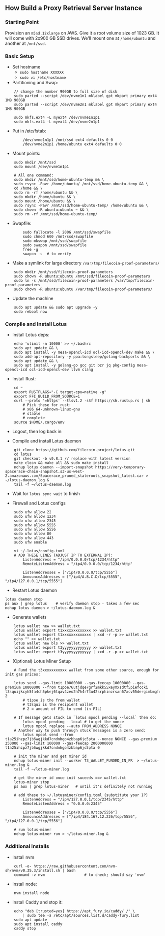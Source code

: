 ## How Build a Proxy Retrieval Server Instance

### Starting Point

Provision an `m5ad.12xlarge` on AWS.   Give it a root volume size of 1023 GB.  It will come with 2x900 GB SSD drives.  We'll mount one at `/home/ubuntu` and another at `/mnt/ssd`.

### Basic Setup

- Set hostname
	- `sudo hostname XXXXXX`
	- `sudo vi /etc/hostname`
- Partitioning and Swap:

```
	// change the number 900GB to full size of disk
	sudo parted --script /dev/nvme1n1 mklabel gpt mkpart primary ext4 1MB 900GB
	sudo parted --script /dev/nvme2n1 mklabel gpt mkpart primary ext4 1MB 900GB

	sudo mkfs.ext4 -L myext4 /dev/nvme1n1p1
	sudo mkfs.ext4 -L myext4 /dev/nvme2n1p1
```


- Put in /etc/fstab:


```
		/dev/nvme1n1p1 /mnt/ssd ext4 defaults 0 0
		/dev/nvme2n1p1 /home/ubuntu ext4 defaults 0 0
```

- Mount points:

```
	sudo mkdir /mnt/ssd
	sudo mount /dev/nvme1n1p1

	# All one command:
	sudo mkdir /mnt/ssd/home-ubuntu-temp && \
	sudo rsync -Pavr /home/ubuntu/ /mnt/ssd/home-ubuntu-temp && \
	cd /home && \
	sudo rm -rf /home/ubuntu && \
	sudo mkdir /home/ubuntu && \
	sudo mount /home/ubuntu && \
	sudo rsync -Pavr /mnt/ssd/home-ubuntu-temp/ /home/ubuntu && \
	sudo chown -R ubuntu:ubuntu ~ && \
	sudo rm -rf /mnt/ssd/home-ubuntu-temp/
```

- Swapfile:

```
		sudo fallocate -l 200G /mnt/ssd/swapfile
		sudo chmod 600 /mnt/ssd/swapfile
		sudo mkswap /mnt/ssd/swapfile
		sudo swapon /mnt/ssd/swapfile
		free -g
		swapon -s  # to verify
```

- Make a symlink for large directory `/var/tmp/filecoin-proof-parameters/`

```
	sudo mkdir /mnt/ssd/filecoin-proof-parameters
	sudo chown -R ubuntu:ubuntu /mnt/ssd/filecoin-proof-parameters 
	sudo ln -s /mnt/ssd/filecoin-proof-parameters /var/tmp/filecoin-proof-parameters
	sudo chown -R ubuntu:ubuntu /var/tmp/filecoin-proof-parameters/
```

- Update the machine
```
	sudo apt update && sudo apt upgrade -y
	sudo reboot now
```

### Compile and Install Lotus

- Install Lotus deps:

```
	echo 'ulimit -n 10000' >> ~/.bashrc
	sudo apt update && \
	sudo apt install -y mesa-opencl-icd ocl-icd-opencl-dev make && \
	sudo add-apt-repository -y ppa:longsleep/golang-backports && \
	sudo apt update && \
	sudo apt install -y golang-go gcc git bzr jq pkg-config mesa-opencl-icd ocl-icd-opencl-dev llvm clang
```

- Install Rust:

```
	cd ~
	export RUSTFLAGS="-C target-cpu=native -g"
	export FFI_BUILD_FROM_SOURCE=1
	curl --proto '=https' --tlsv1.2 -sSf https://sh.rustup.rs | sh
		# Pick these for rust:
		# x86_64-unknown-linux-gnu
		# stable
		# complete
	source $HOME/.cargo/env
```

- Logout, then log back in

- Compile and install Lotus daemon

```
	git clone https://github.com/filecoin-project/lotus.git
	cd lotus
	git checkout -b v0.8.1 // replace with latest version
	make clean && make all && sudo make install
	nohup lotus daemon --import-snapshot https://very-temporary-spacerace-chain-snapshot.s3-us-west-2.amazonaws.com/Spacerace_pruned_stateroots_snapshot_latest.car > ~/lotus-daemon.log &
	tail -f ~/lotus-daemon.log
```

- Wait for `lotus sync wait` to finish

- Firewall and Lotus configs

```
	sudo ufw allow 22
	sudo ufw allow 1234
	sudo ufw allow 2345
	sudo ufw allow 5555
	sudo ufw allow 5556
	sudo ufw allow 80
	sudo ufw allow 443
	sudo ufw enable

	vi ~/.lotus/config.toml
	# ADD THESE LINES (ADJUST IP TO EXTERNAL IP):
		ListenAddress = "/ip4/0.0.0.0/tcp/1234/http"
		RemoteListenAddress = "/ip4/0.0.0.0/tcp/1234/http"

		ListenAddresses = ["/ip4/0.0.0.0/tcp/5555"]
		AnnounceAddresses = ["/ip4/A.B.C.D/tcp/5555", "/ip4/127.0.0.1/tcp/5555"]
```

- Restart Lotus daemon

```
lotus daemon stop
ps aux | grep lotus    # verify daemon stop - takes a few sec
nohup lotus daemon > ~/lotus-daemon.log &
```

- Generate wallets

```
	lotus wallet new >> wallet.txt
	lotus wallet export t1xxxxxxxxxxxxx >> wallet.txt
	lotus wallet export t1xxxxxxxxxxxxx | xxd -r -p >> wallet.txt
	echo "" >> wallet.txt
	lotus wallet new bls >> wallet.txt
	lotus wallet export t3yyyyyyyyyyyyy >> wallet.txt
	lotus wallet export t3yyyyyyyyyyyyy | xxd -r -p >> wallet.txt
```

- (Optional) Lotus Miner Setup

```
	# Fund the t3xxxxxxxxxxx wallet from some other source, enough for init gas prices:
	
	lotus send --gas-limit 10000000 --gas-feecap 10000000 --gas-premium 10000000 --from t1poe76utjdqe7grf2mkk55xeymxsdtf5piefccki t3squijkcyh5fa4ch5pkej6tqav4zeo2h7h4r74u42srphinzrsan67xcv55dergimbmgfrsbgmyyk4rrkmb6q 2
		# t1poe is the from wallet
		# t3squi is the recipient wallet
		# 2 = amount of FIL to send (in FIL)

	# If message gets stuck in `lotus mpool pending --local` then do:
		lotus mpool pending --local # to get the nonce
		lotus mpool replace --auto FROM_ADDRESS NONCE
	# Another way to push through stuck messages is a zero send:
		lotus mpool send --from t1a25ihzpz7jb6wgjkkd7cndnhgo4zbbap6jc5pta --nonce NONCE --gas-premium 250000 --gas-limit 100000 --gas-feecap 2000000000 t1a25ihzpz7jb6wgjkkd7cndnhgo4zbbap6jc5pta 0

	# init the miner and get miner id
	nohup lotus-miner init --worker T3_WALLET_FUNDED_IN_PR  > ~/lotus-miner.log &
	tail -f ~/lotus-miner.log
	
	# get the miner id once init suceeds ==> wallet.txt
	lotus-miner stop
	ps aux | grep lotus-miner   # until it's definitely not running

	# add these to ~/.lotusminer/config.toml (substitute your IP)
		ListenAddress = "/ip4/127.0.0.1/tcp/2345/http"
		RemoteListenAddress = "0.0.0.0:2345"

		ListenAddresses = ["/ip4/0.0.0.0/tcp/5556"]
		AnnounceAddresses = ["/ip4/184.167.12.226/tcp/5556", "/ip4/127.0.0.1/tcp/5556"]

	# run lotus-miner
	nohup lotus-miner run > ~/lotus-miner.log &
```

### Additional Installs

- Install nvm

```
	curl -o- https://raw.githubusercontent.com/nvm-sh/nvm/v0.35.3/install.sh | bash
	command -v nvm 					# to check; should say 'nvm'
```

- Install node:

```
	nvm install node
```

- Install Caddy and stop it:

```
	echo "deb [trusted=yes] https://apt.fury.io/caddy/ /" \
	    | sudo tee -a /etc/apt/sources.list.d/caddy-fury.list
	sudo apt update
	sudo apt install caddy
	caddy stop
```
